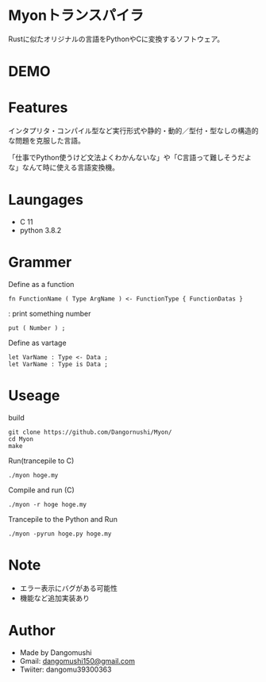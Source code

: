 # Myonトランスパイラ

Rustに似たオリジナルの言語をPythonやCに変換するソフトウェア。

# DEMO

# Features

インタプリタ・コンパイル型など実行形式や静的・動的／型付・型なしの構造的な問題を克服した言語。

「仕事でPython使うけど文法よくわかんないな」や「C言語って難しそうだよな」なんて時に使える言語変換機。



# Laungages

* C 11
* python 3.8.2

# Grammer

Define as a function

```
fn FunctionName ( Type ArgName ) <- FunctionType { FunctionDatas }
```
:
print something number

```
put ( Number ) ;
```

Define as vartage

```
let VarName : Type <- Data ;
let VarName : Type is Data ;
```

# Useage

build

```fish
git clone https://github.com/Dangornushi/Myon/
cd Myon
make
```

Run(trancepile to C)

```fish
./myon hoge.my
```

Compile and run (C)

```fish
./myon -r hoge hoge.my
```

Trancepile to the Python and Run

```
./myon -pyrun hoge.py hoge.my
```

# Note

* エラー表示にバグがある可能性
* 機能など追加実装あり

# Author

* Made by Dangomushi
* Gmail: dangomushi150@gmail.com
* Twiiter: dangomu39300363
